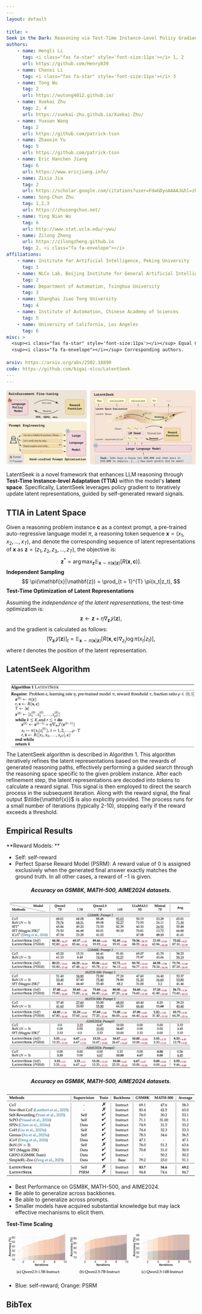 ```yaml
---
​---
layout: default

title: > 
Seek in the Dark: Reasoning via Test-Time Instance-Level Policy Gradient in Latent Space
authors:
    - name: Hengli Li
      tag: <i class="fas fa-star" style='font-size:11px'></i> 1, 2
      url: https://github.com/Henry839
    - name: Chenxi Li
      tag: <i class="fas fa-star" style='font-size:11px'></i> 3
    - name: Tong Wu
      tag: 2
      url: https://wutong4012.github.io/
    - name: Xuekai Zhu
      tag: 2, 4
      url: https://xuekai-zhu.github.io/Xuekai-Zhu/
    - name: Yuxuan Wang
      tag: 2
      url: https://github.com/patrick-tssn
    - name: Zhaoxin Yu
      tag: 5
      url: https://github.com/patrick-tssn
    - name: Eric Hanchen Jiang
      tag: 6
      url: https://www.ericjiang.info/
    - name: Zixia Jia
      tag: 2
      url: https://scholar.google.com/citations?user=FdwGDyoAAAAJ&hl=zh-CN
    - name: Song-Chun Zhu
      tag: 1,2,3
      url: https://zhusongchun.net/
    - name: Ying Nian Wu
      tag: 6
      url: http://www.stat.ucla.edu/~ywu/
    - name: Zilong Zheng
      url: https://zilongzheng.github.io
      tag: 2, <i class="fa fa-envelope"></i>
affiliations:
    - name: Institute for Artificial Intelligence, Peking University
      tag: 1
    - name: NLCo Lab, Beijing Institute for General Artificial Intelligence
      tag: 2
    - name: Department of Automation, Tsinghua University
      tag: 3
    - name: Shanghai Jiao Tong University 
      tag: 4
    - name: Institute of Automation, Chinese Academy of Sciences 
      tag: 5
    - name: University of California, Los Angeles
      tag: 6
misc: > 
  <sup><i class="fas fa-star" style='font-size:11px'></i></sup> Equal Contribution.
  <sup><i class="fa fa-envelope"></i></sup> Corresponding authors.

arxiv: https://arxiv.org/abs/2502.18890
code: https://github.com/bigai-nlco/LatentSeek
​---
---
```


![LatentSeek](/assets/img/LatentSeek.jpg)

LatentSeek is a novel framework that enhances LLM reasoning through **Test-Time Instance-level Adaptation (TTIA)** within the model's **latent space**. Specifically, LatentSeek leverages policy gradient to iteratively update latent representations, guided by self-generated reward signals. 

## TTIA in Latent Space

Given a reasoning problem instance $\mathbf{c}$ as a context prompt, a pre-trained auto-regressive language model $\pi$, a reasoning token sequence $\mathbf{x} = (x_1, x_2, \ldots, x_T)$, and denote the corresponding sequence of latent representations of $\mathbf{x}$ as $\mathbf{z} = (z_1, z_2, z_3, \ldots, z_T)$, the objective is:
$$
\mathbf{z}^* = \arg\max_{\mathbf{z}} \mathbb{E}_{\mathbf{x} \sim \pi(\mathbf{x}|\mathbf{z})}[R(\mathbf{x}, \mathbf{c})].
$$
**Independent Sampling**
$$
\pi(\mathbf{x}|\mathbf{z}) = \prod_{t = 1}^{T} \pi(x_t|z_t), 
$$
**Test-Time Optimization of Latent Representations**

Assuming the *independence of the latent representations*, the test-time optimization is:
$$
\mathbf{z} \leftarrow \mathbf{z} + \eta  \nabla_{\mathbf{z}} \mathcal{J}(\mathbf{z}),
$$
and the gradient is calculated as follows:
$$
[\nabla_{\mathbf{z}} \mathcal{J}(\mathbf{z})]_t = \mathbb{E}_{\mathbf{x} \sim \pi(\mathbf{x}|\mathbf{z})}\left[R(\mathbf{x},\mathbf{c})\nabla_{z_t} \log \pi(x_t|z_t)\right],
$$
where $t$ denotes the position of the latent representation.

## LatentSeek Algorithm

![image-20250519142719249](assets/img/image-20250519142719249.png)
The LatentSeek algorithm is described in Algorithm 1. This algorithm iteratively refines the latent representations based on the rewards of generated reasoning paths, effectively performing a guided search through the reasoning space specific to the given problem instance.  After each refinement step, the latent representations are decoded into tokens to calculate a reward signal. This signal is then employed to direct the search process in the subsequent iteration. Along with the reward signal, the final output $\tilde{\mathbf{x}}$ is also explicitly provided. The process runs for a small number of iterations (typically 2-10), stopping early if the reward exceeds a threshold. 

## Empirical Results

**Reward Models: **

* Self: self-reward
* Perfect Sparse Reward Model (PSRM): A reward value of 0 is assigned exclusively when the generated final answer exactly matches the ground truth. In all other cases, a reward of $-1$ is given.

<h5 align="center">Accuracy on GSM8K, MATH-500, AIME2024 datasets.</h5>

![table1](assets/img/table1.jpg)

<h5 align="center">Accuracy on GSM8K, MATH-500, AIME2024 datasets.</h5>

![table2](assets/img/table2.jpg)

* Best Performance on GSM8K, MATH-500, and AIME2024.
* Be able to generalize across backbones.
* Be able to generalize across prompts.
* Smaller models have acquired substantial knowledge but may lack effective mechanisms to elicit them.

**Test-Time Scaling**

![scaling](assets/img/scaling.jpg)

* Blue: self-reward; Orange: PSRM 

## BibTex

```bibtex

```
